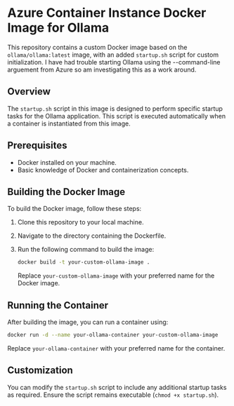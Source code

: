 # Azure Container Instance Docker Image for Ollama

This repository contains a custom Docker image based on the `ollama/ollama:latest` image, with an added `startup.sh` script for custom initialization.
I have had trouble starting Ollama using the --command-line arguement from Azure so am investigating this as a work around.

## Overview

The `startup.sh` script in this image is designed to perform specific startup tasks for the Ollama application. This script is executed automatically when a container is instantiated from this image.

## Prerequisites

- Docker installed on your machine.
- Basic knowledge of Docker and containerization concepts.

## Building the Docker Image

To build the Docker image, follow these steps:

1. Clone this repository to your local machine.
2. Navigate to the directory containing the Dockerfile.
3. Run the following command to build the image:

   ```bash
   docker build -t your-custom-ollama-image .
   ```

   Replace `your-custom-ollama-image` with your preferred name for the Docker image.

## Running the Container

After building the image, you can run a container using:

```bash
docker run -d --name your-ollama-container your-custom-ollama-image
```

Replace `your-ollama-container` with your preferred name for the container.

## Customization

You can modify the `startup.sh` script to include any additional startup tasks as required. Ensure the script remains executable (`chmod +x startup.sh`).